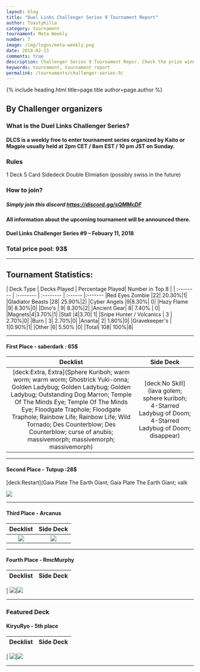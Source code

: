 ```yaml
---
layout: blog
title: "Duel Links Challenger Series 9 Tournament Report"
author: ToastyKilla
category: tournament
tournament: Meta Weekly
number: 7
image: /img/logos/meta-weekly.png
date: 2018-02-13
comments: true
description: Challenger Series 9 Tournament Repor. Check the prize winners and their decks here.
keywords: tournament, tournament report
permalink: /tournaments/challenger-series-9/
---
```


{% include heading.html title=page.title author=page.author %}

## By Challenger organizers 

### What is the Duel Links Challenger Series?

#### DLCS is a weekly free to enter tournament series organized by Kaito or Magpie usually held at 2pm CET / 8am EST / 10 pm JST on Sunday.
### Rules
1 Deck
5 Card Sidedeck
Double Elimiation (possibly swiss in the future)

### How to join?

##### Simply join this discord https://discord.gg/sQMMcDF

#### All information about the upcoming tournament will be announced there.

#### Duel Links Challenger Series #9 – Febuary 11, 2018
### Total price pool: 93$

----------

## Tournament Statistics:

| Deck Type | Decks Played | Percentage Played| Number in Top 8 |
| :-------- | :-------- | :-------- | :------ |:-------
|Red Eyes Zombie |22| 20.30%|1|
|Gladiator Beasts |28| 25.90%|2|
|Cyber Angels |9|8.30%| 0|
|Hazy Flame |9| 8.30%|0|
|Dino's | 9| 8.30%|2|
|Ancient Gear| 8| 7.40% | 0|
|Magnets|4|3.70%|1|
|Stall |4|3.70| 1|
|Snipe Hunter / Volcanics | 3 | 2.70%|0|
|Burn | 3| 2.70%|0|
|Ananta| 2| 1.80%|0|
|Gravekeeper's | 1|0.90%|1|
|Other |6| 5.50% |0|
|Total| 108| 100%|8|

----------

#### First Place - saberdark : 65$

Decklist | Side Deck
|:----------:|:----------:|
|[deck:Extra, Extra](Sphere Kuriboh; warm worm; warm worm; Ghostrick Yuki-onna; Golden Ladybug; Golden Ladybug; Golden Ladybug; Outstanding Dog Marron; Temple Of The Minds Eye; Temple Of The Minds Eye; Floodgate Traphole; Floodgate Traphole; Rainbow Life; Rainbow Life; Wild Tornado; Des Counterblow; Des Counterblow; curse of anubis; massivemorph; massivemorph; massivemorph)                                   |[deck:No Skill](lava golem; sphere kuriboh; 4-Starred Ladybug of Doom; 4-Starred Ladybug of Doom; disappear)


----------

#### Second Place - Tutpup :28$
[deck:Restart](Gaia Plate The Earth Giant; Gaia Plate The Earth Giant; valk

![](https://media.discordapp.net/attachments/404901680715399168/413221518428995595/ss_2018-02-08_at_10.40.17.png?width=400&height=192)

----------

#### Third Place - Arcanus

Decklist | Side Deck
|:----------:|:----------:|
|![](https://i.imgur.com/QRtQWdK.png)|![](https://i.imgur.com/ttqKZXM.png)

----------

#### Fourth Place - RmcMurphy
Decklist | Side Deck
|:----------:|:----------:|
|
![](https://i.imgur.com/SiUA8qK.png)|![](https://i.imgur.com/qA2O9of.png)

----------

### Featured Deck

#### KiryuRyo - 5th place 

Decklist | Side Deck
|:----------:|:----------:|
|
![](https://i.imgur.com/znkN15H.png)|![](https://i.imgur.com/IqayEtg.png)

----------
